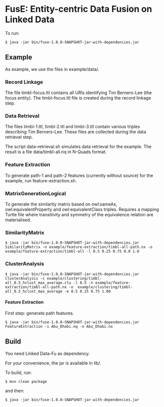 # FusE: Entity-centric Data Fusion on Linked Data 

To run:

    $ java -jar bin/fuse-1.0.0-SNAPSHOT-jar-with-dependencies.jar

## Example

As example, we use the files in example/data/.

### Record Linkage

The file timbl-focus.ttl contains all URIs identifying Tim Berners-Lee (the focus entity).
The timbl-focus.ttl file is created during the record linkage step.

### Data Retrieval

The files timbl-1.ttl, timbl-2.ttl and timbl-3.ttl contain various triples describing Tim Berners-Lee.
These files are collected during the data retrieval step.

The script data-retrieval.sh simulates data retrieval for the example.
The result is a file data/timbl-all.nq in N-Quads format.

### Feature Extraction

To generate path-1 and path-2 features (currently without source) for the example, run feature-extraction.sh.

### MatrixGenerationLogical

To generate the similarity matrix based on owl:sameAs, owl:equivalentProperty and owl:equivalentClass triples.
Requires a mapping Turtle file where transitivity and symmetry of the equivalence relation are materialised.

### SimilarityMatrix

	$ java -jar bin/fuse-1.0.0-SNAPSHOT-jar-with-dependencies.jar SimilarityMatrix -n example/feature-extraction/timbl-all-path.nx -o example/feature-extraction/timbl-all -l 0.5 0.25 0.75 0.0 1.0

### ClusterAnalysis

	$ java -jar bin/fuse-1.0.0-SNAPSHOT-jar-with-dependencies.jar ClusterAnalysis -c example/clustering/timbl-all_0.5_hclust_max_average.clu -l 0.5 -n example/feature-extraction/timbl-all-path.nx -o  example/clustering/timbl-all_0.5_hclust_max_average -e 0.5 0.25 0.75 1.00

#### Feature Extraction

First step: generate path features.

    $ java -jar bin/fuse-1.0.0-SNAPSHOT-jar-with-dependencies.jar FeatureExtraction -i Abu_Dhabi.nq -o Abu_Dhabi.nx

## Build

You need Linked Data-Fu as dependency.

For your convenience, the jar is available in lib/.

To build, run:

    $ mvn clean package

and then:

    $ java -jar bin/fuse-1.0.0-SNAPSHOT-jar-with-dependencies.jar